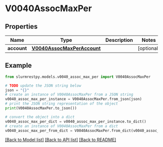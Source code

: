 # V0040AssocMaxPer


## Properties

Name | Type | Description | Notes
------------ | ------------- | ------------- | -------------
**account** | [**V0040AssocMaxPerAccount**](V0040AssocMaxPerAccount.md) |  | [optional]

## Example

```python
from slurmrestpy.models.v0040_assoc_max_per import V0040AssocMaxPer

# TODO update the JSON string below
json = "{}"
# create an instance of V0040AssocMaxPer from a JSON string
v0040_assoc_max_per_instance = V0040AssocMaxPer.from_json(json)
# print the JSON string representation of the object
print(V0040AssocMaxPer.to_json())

# convert the object into a dict
v0040_assoc_max_per_dict = v0040_assoc_max_per_instance.to_dict()
# create an instance of V0040AssocMaxPer from a dict
v0040_assoc_max_per_from_dict = V0040AssocMaxPer.from_dict(v0040_assoc_max_per_dict)
```
[[Back to Model list]](../README.md#documentation-for-models) [[Back to API list]](../README.md#documentation-for-api-endpoints) [[Back to README]](../README.md)


